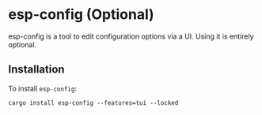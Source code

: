 # esp-config (Optional)

esp-config is a tool to edit configuration options via a UI. Using it is entirely optional.

## Installation
To install `esp-config`:

```shell
cargo install esp-config --features=tui --locked
```
